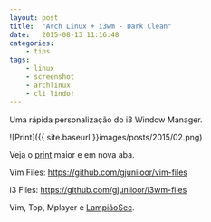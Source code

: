 ```yaml
---
layout: post
title:  "Arch Linux + i3wm - Dark Clean"
date:   2015-08-13 11:16:48
categories:
    - tips
tags:
    - linux
    - screenshot
    - archlinux
    - cli lindo!
---
```


Uma rápida personalização do i3 Window Manager.

![Print]({{ site.baseurl }}images/posts/2015/02.png)

Veja o <a title="ScreenShot" href="/{{ site.baseurl }}images/posts/2015/02.png" target="_blank">print</a> maior e em nova aba.

Vim Files: <a href="https://github.com/gjuniioor/vim-files" target="_blank">https://github.com/gjuniioor/vim-files</a>

i3 Files: <a href="https://github.com/gjuniioor/i3wm-files" target="_blank">https://github.com/gjuniioor/i3wm-files</a>

Vim, Top, Mplayer e <a href="https://lampiaosec.github.io" target="_blank">LampiãoSec</a>.
